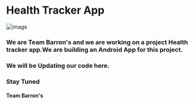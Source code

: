 # Health Tracker App
![image](https://drive.google.com/u/0/uc?id=14AnhBQGRyIEa0gTNFkAA9l6qaF-FzmEf&export=download)
### We are Team Barron's and we are working on a project Health tracker app.We are building an Android App for this project.
### We will be Updating our code here.
### Stay Tuned 
#### Team Barron's
